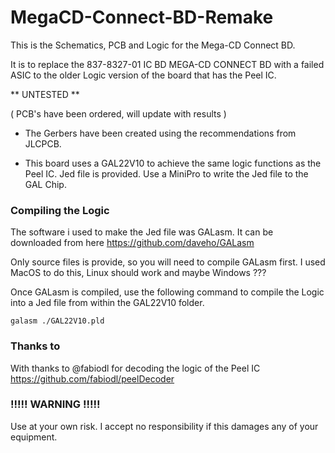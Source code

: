 # MegaCD-Connect-BD-Remake
 This is the Schematics, PCB and Logic for the Mega-CD Connect BD.

It is to replace the 837-8327-01 IC BD MEGA-CD CONNECT BD with a failed ASIC to the older Logic version of the board that has the Peel IC.

** UNTESTED **

( PCB's have been ordered, will update with results )

* The Gerbers have been created using the recommendations from JLCPCB.

* This board uses a GAL22V10 to achieve the same logic functions as the Peel IC. Jed file is provided. 
  Use a MiniPro to write the Jed file to the GAL Chip.


### Compiling the Logic

The software i used to make the Jed file was GALasm. It can be downloaded from here https://github.com/daveho/GALasm

Only source files is provide, so you will need to compile GALasm first. I used MacOS to do this, Linux should work and maybe Windows ???

Once GALasm is compiled, use the following command to compile the Logic into a Jed file from within the GAL22V10 folder.

```
galasm ./GAL22V10.pld
```

### Thanks to

With thanks to @fabiodl for decoding the logic of the Peel IC
https://github.com/fabiodl/peelDecoder


### !!!!! WARNING !!!!!

Use at your own risk. I accept no responsibility if this damages any of your equipment.
